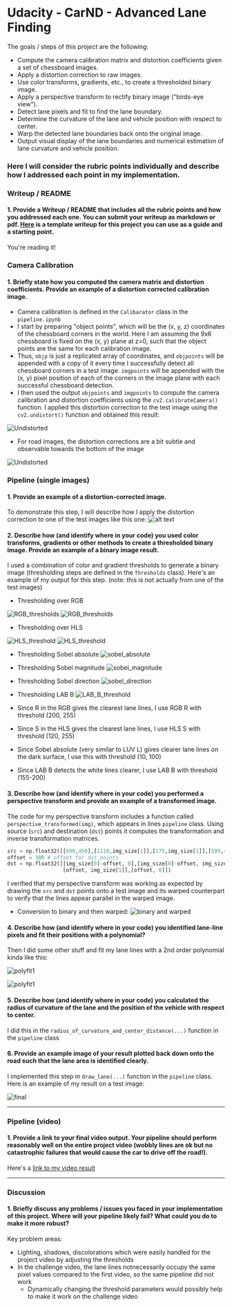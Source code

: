 # Udacity - CarND - Advanced Lane Finding

The goals / steps of this project are the following:

* Compute the camera calibration matrix and distortion coefficients given a set of chessboard images.
* Apply a distortion correction to raw images.
* Use color transforms, gradients, etc., to create a thresholded binary image.
* Apply a perspective transform to rectify binary image ("birds-eye view").
* Detect lane pixels and fit to find the lane boundary.
* Determine the curvature of the lane and vehicle position with respect to center.
* Warp the detected lane boundaries back onto the original image.
* Output visual display of the lane boundaries and numerical estimation of lane curvature and vehicle position.

[//]: # (Image References)

[undistorted1]: ./output_images/undistorted1.png "Undistorted"
[undistorted2]: ./output_images/undistorted2.png "Undistorted"

[RGB_threshold1]: ./output_images/RGB_threshold1.png "RGB_threshold"
[RGB_threshold2]: ./output_images/RGB_threshold2.png "RGB_threshold"

[HLS_threshold1]: ./output_images/HLS_threshold1.png "HLS_threshold"
[HLS_threshold2]: ./output_images/HLS_threshold2.png "HLS_threshold"

[sobel_absolute]: ./output_images/sobel_absolute.png "Sobel absolute" 
[sobel_magnitude]: ./output_images/sobel_magnitude.png "Sobel magnitude" 
[sobel_direction]: ./output_images/sobel_direction.png "Sobel direction"
[LAB_B_threshold]: ./output_images/LAB_B_threshold.png "LAB B"

[test_image]: ./test_images/test4.jpg "Road Transformed"

[binary_and_warped]: ./output_images/binary_and_warped.png "Road Transformed"

[polyfit1]: ./output_images/polyfit1.png "Sliding window"
[polyfit2]: ./output_images/polyfit2.png "Polynomial fit"

[final]: ./output_images/Final.png "Detected lane"


### Here I will consider the rubric points individually and describe how I addressed each point in my implementation.  

### Writeup / README

#### 1. Provide a Writeup / README that includes all the rubric points and how you addressed each one.  You can submit your writeup as markdown or pdf.  [Here](https://github.com/udacity/CarND-Advanced-Lane-Lines/blob/master/writeup_template.md) is a template writeup for this project you can use as a guide and a starting point.  

You're reading it!

### Camera Calibration

#### 1. Briefly state how you computed the camera matrix and distortion coefficients. Provide an example of a distortion corrected calibration image.

* Camera calibration is defined in the `Calibarator` class in the `pipeline.ipynb`
* I start by preparing "object points", which will be the (x, y, z) coordinates of the chessboard corners in the world. Here I am assuming the 9x6 chessboard is fixed on the (x, y) plane at z=0, such that the object points are the same for each calibration image.
* Thus, `objp` is just a replicated array of coordinates, and `objpoints` will be appended with a copy of it every time I successfully detect all chessboard corners in a test image.  `imgpoints` will be appended with the (x, y) pixel position of each of the corners in the image plane with each successful chessboard detection.  
* I then used the output `objpoints` and `imgpoints` to compute the camera calibration and distortion coefficients using the `cv2.calibrateCamera()` function.  I applied this distortion correction to the test image using the `cv2.undistort()` function and obtained this result: 

![Undistorted][undistorted1]

* For road images, the distortion corrections are a bit subtle and observable towards the bottom of the image 

![Undistorted][undistorted2]

### Pipeline (single images)

#### 1. Provide an example of a distortion-corrected image.

To demonstrate this step, I will describe how I apply the distortion correction to one of the test images like this one:
![alt text][test_image]

#### 2. Describe how (and identify where in your code) you used color transforms, gradients or other methods to create a thresholded binary image.  Provide an example of a binary image result.

I used a combination of color and gradient thresholds to generate a binary image (thresholding steps are defined in the `Thresholds` class).  Here's an example of my output for this step.  (note: this is not actually from one of the test images)

* Thresholding over RGB

![RGB_thresholds][RGB_threshold1]
![RGB_thresholds][RGB_threshold2]

* Thresholding over HLS

![HLS_threshold][HLS_threshold1]
![HLS_threshold][HLS_threshold2]

* Thresholding Sobel absolute
![sobel_absolute][sobel_absolute]

* Thresholding Sobel magnitude
![sobel_magnitude][sobel_magnitude]

* Thresholding Sobel direction
![sobel_direction][sobel_direction]

* Thresholding LAB B
![LAB_B_threshold][LAB_B_threshold]

* Since R in the RGB gives the clearest lane lines, I use RGB R with threshold (200, 255)
* Since S in the HLS gives the clearest lane lines, I use HLS S with threshold (120, 255)
* Since Sobel absolute (very similar to LUV L) gives clearer lane lines on the dark surface, I use this with threshold (10, 100)
* Since LAB B detects the white lines clearer, I use LAB B with threshold (155-200) 

#### 3. Describe how (and identify where in your code) you performed a perspective transform and provide an example of a transformed image.

The code for my perspective transform includes a function called `perspective_transformed(img)`, which appears in lines `pipeline` class.  Using source (`src`) and destination (`dst`) points it computes the transformation and inverse transformation matrices.  

```python
src = np.float32([[690,450],[1110,img_size[1]],[175,img_size[1]],[595,450]])
offset = 300 # offset for dst points
dst = np.float32([[img_size[0]-offset, 0],[img_size[0]-offset, img_size[1]],
                  [offset, img_size[1]],[offset, 0]])
```

I verified that my perspective transform was working as expected by drawing the `src` and `dst` points onto a test image and its warped counterpart to verify that the lines appear parallel in the warped image.

* Conversion to binary and then warped:
![binary and warped][binary_and_warped]


#### 4. Describe how (and identify where in your code) you identified lane-line pixels and fit their positions with a polynomial?

Then I did some other stuff and fit my lane lines with a 2nd order polynomial kinda like this:

![polyfit1][polyfit1]

![polyfit1][polyfit2]

#### 5. Describe how (and identify where in your code) you calculated the radius of curvature of the lane and the position of the vehicle with respect to center.

I did this in the `radius_of_curvature_and_center_distance(...)` function in the `pipeline` class

#### 6. Provide an example image of your result plotted back down onto the road such that the lane area is identified clearly.

I implemented this step in `draw_lane(...)` function in the `pipeline` class.  Here is an example of my result on a test image:

![final][final]

---
### Pipeline (video)

#### 1. Provide a link to your final video output.  Your pipeline should perform reasonably well on the entire project video (wobbly lines are ok but no catastrophic failures that would cause the car to drive off the road!).

Here's a [link to my video result](./project_video_ouput.mp4)

---

### Discussion

#### 1. Briefly discuss any problems / issues you faced in your implementation of this project.  Where will your pipeline likely fail?  What could you do to make it more robust?

Key problem areas:
* Lighting, shadows, discolorations which were easily handled for the project video by adjusting the thresholds
* In the challenge video, the lane lines notnecessarily occupy the same pixel values compared to the first video, so the same pipeline did not work
    * Dynamically changing the threshold parameters would possibly help to make it work on the challenge video